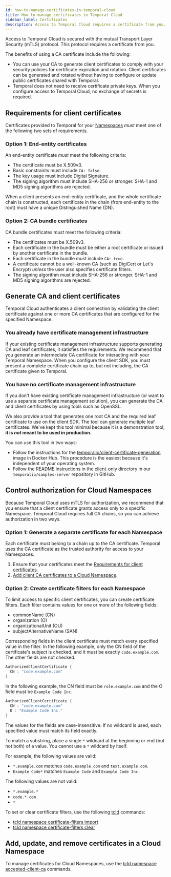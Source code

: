 ```yaml
---
id: how-to-manage-certificates-in-temporal-cloud
title: How to manage certificates in Temporal Cloud
sidebar_label: Certificates
description: Access to Temporal Cloud requires a certificate from you.
---
```


Access to Temporal Cloud is secured with the mutual Transport Layer Security (mTLS) protocol.
This protocol requires a certificate from you.

The benefits of using a CA certificate include the following:

- You can use your CA to generate client certificates to comply with your security policies for certificate expiration and rotation.
  Client certificates can be generated and rotated without having to configure or update public certificates shared with Temporal.
- Temporal does not need to receive certificate private keys.
  When you configure access to Temporal Cloud, no exchange of secrets is required.

## Requirements for client certificates

Certificates provided to Temporal for your [Namespaces](/namespaces) _must_ meet one of the following two sets of requirements.

### Option 1: End-entity certificates

An end-entity certificate _must_ meet the following criteria:

- The certificate must be X.509v3.
- Basic constraints must include `CA: false`.
- The key usage must include Digital Signature.
- The signing algorithm must include SHA-256 or stronger.
  SHA-1 and MD5 signing algorithms are rejected.

When a client presents an end-entity certificate, and the whole certificate chain is constructed, each certificate in the chain (from end-entity to the root) must have a unique Distinguished Name (DN).

### Option 2: CA bundle certificates

CA bundle certificates _must_ meet the following criteria:

- The certificates must be X.509v3.
- Each certificate in the bundle must be either a root certificate or issued by another certificate in the bundle.
- Each certificate in the bundle must include `CA: true`.
- A certificate cannot be a well-known CA (such as DigiCert or Let's Encrypt) _unless_ the user also specifies certificate filters.
- The signing algorithm must include SHA-256 or stronger. SHA-1 and MD5 signing algorithms are rejected.

## Generate CA and client certificates

Temporal Cloud authenticates a client connection by validating the client certificate against one or more CA certificates that are configured for the specified Namespace.

### You already have certificate management infrastructure

If your existing certificate management infrastructure supports generating CA and leaf certificates, it satisfies the requirements.
We recommend that you generate an intermediate CA certificate for interacting with your Temporal Namespace.
When you configure the client SDK, you must present a complete certificate chain up to, but not including, the CA certificate given to Temporal.

### You have no certificate management infrastructure

If you don't have existing certificate management infrastructure (or want to use a separate certificate management solution), you can generate the CA and client certificates by using tools such as OpenSSL.

We also provide a tool that generates one root CA and the required leaf certificate to use on the client SDK. The tool can generate multiple leaf certificates.
We've kept this tool minimal because it is a demonstration tool; **it is _not_ meant to be used in production.**

You can use this tool in two ways:

- Follow the instructions for the [temporalio/client-certificate-generation](https://hub.docker.com/r/temporalio/client-certificate-generation) image in Docker Hub.
  This procedure is the easiest because it's independent of your operating system.
- Follow the README instructions in the [client-only](https://github.com/temporalio/samples-server/tree/main/tls/client-only) directory in our `temporalio/samples-server` repository in GitHub.

## Control authorization for Cloud Namespaces

Because Temporal Cloud uses mTLS for authorization, we recommend that you ensure that a client certificate grants access only to a specific Namespace.
Temporal Cloud requires full CA chains, so you can achieve authorization in two ways.

### Option 1: Generate a separate certificate for each Namespace

Each certificate must belong to a chain up to the CA certificate.
Temporal uses the CA certificate as the trusted authority for access to your Namespaces.

1. Ensure that your certificates meet the [Requirements for client certificates](#requirements-for-client-certificates).
1. [Add client CA certificates to a Cloud Namespace](/cloud/tcld/namespace/accepted-client-ca/add).

### Option 2: Create certificate filters for each Namespace

To limit access to specific client certificates, you can create certificate filters.
Each filter contains values for one or more of the following fields:

- commonName (CN)
- organization (O)
- organizationalUnit (OU)
- subjectAlternativeName (SAN)

Corresponding fields in the client certificate must match every specified value in the filter.
In the following example, only the CN field of the certificate's subject is checked, and it must be exactly `code.example.com`.
The other fields are not checked.

```go
AuthorizedClientCertificate {
  CN : "code.example.com"
}
```

In the following example, the CN field must be `role.example.com` and the O field must be `Example Code Inc.`

```go
AuthorizedClientCertificate {
  CN : "code.example.com"
  O : "Example Code Inc."
}
```

The values for the fields are case-insensitive.
If no wildcard is used, each specified value must match its field exactly.

To match a substring, place a single `*` wildcard at the beginning or end (but not both) of a value.
You cannot use a `*` wildcard by itself.

For example, the following values are valid:

- `*.example.com` matches `code.example.com` and `text.example.com`.
- `Example Code*` matches `Example Code` and `Example Code Inc.`

The following values are not valid:

- `*.example.*`
- `code.*.com`
- `*`

To set or clear certificate filters, use the following [tcld](/cloud/tcld/) commands:

- [tcld namespace certificate-filters import](/cloud/tcld/namespace/certificate-filters/import)
- [tcld namespace certificate-filters clear](/cloud/tcld/namespace/certificate-filters/clear)

## Add, update, and remove certificates in a Cloud Namespace

To manage certificates for Cloud Namespaces, use the [tcld namespace accepted-client-ca](/cloud/tcld/namespace/accepted-client-ca/) commands.
